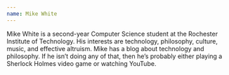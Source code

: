 ```yaml
---
name: Mike White
---
```

Mike White is a second-year Computer Science student at the Rochester Institute of Technology. His interests are technology, philosophy, culture, music, and effective altruism. Mike has a blog about technology and philosophy. If he isn’t doing any of that, then he’s probably either playing a Sherlock Holmes video game or watching YouTube.
